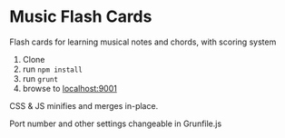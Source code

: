 Music Flash Cards
==============================

Flash cards for learning musical notes and chords, with scoring system

1. Clone
1. run `npm install`
1. run `grunt`
1. browse to [localhost:9001](http://localhost:9001)

CSS & JS minifies and merges in-place.

Port number and other settings changeable in Grunfile.js